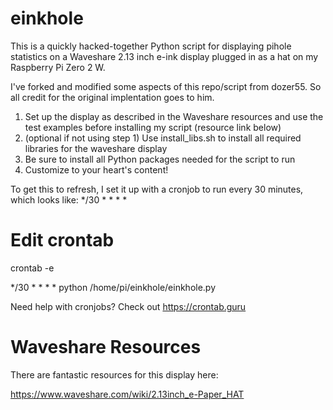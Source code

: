 # einkhole

This is a quickly hacked-together Python script for displaying pihole statistics on a Waveshare 2.13 inch e-ink display plugged in as a hat on my Raspberry Pi Zero 2 W. 

I've forked and modified some aspects of this repo/script from dozer55. So all credit for the original implentation goes to him. 


1. Set up the display as described in the Waveshare resources and use the test examples before installing my script (resource link below)
2. (optional if not using step 1) Use install_libs.sh to install all required libraries for the waveshare display
3. Be sure to install all Python packages needed for the script to run
4. Customize to your heart's content!

To get this to refresh, I set it up with a cronjob to run every 30 minutes, which looks like: */30 * * * *

# Edit crontab

crontab -e

*/30 * * * * python /home/pi/einkhole/einkhole.py


Need help with cronjobs? Check out https://crontab.guru

# Waveshare Resources
There are fantastic resources for this display here:

https://www.waveshare.com/wiki/2.13inch_e-Paper_HAT


